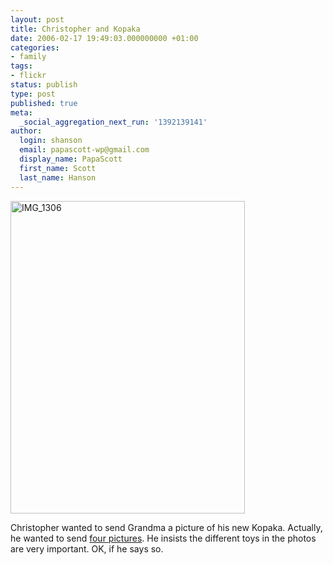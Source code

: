 ```yaml
---
layout: post
title: Christopher and Kopaka
date: 2006-02-17 19:49:03.000000000 +01:00
categories:
- family
tags:
- flickr
status: publish
type: post
published: true
meta:
  _social_aggregation_next_run: '1392139141'
author:
  login: shanson
  email: papascott-wp@gmail.com
  display_name: PapaScott
  first_name: Scott
  last_name: Hanson
---
```

<p><a href="http://www.flickr.com/photos/papascott/100844694/" title="kopaka"><img src="http://static.flickr.com/36/100844694_765705279c.jpg" width="375" height="500" alt="IMG_1306" /></a></p>
<p>Christopher wanted to send Grandma a picture of his new Kopaka. Actually, he wanted to send <a href="http://flickr.com/photos/papascott/tags/kopaka/show/" title="Your kopaka slideshow on Flickr">four pictures</a>. He insists the different toys in the photos are very important. OK, if he says so.</p>
